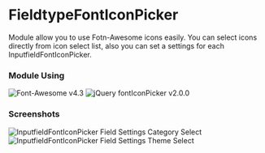 # FieldtypeFontIconPicker

Module allow you to use Fotn-Awesome icons easily. You can select icons directly from icon select list, also you can set a settings for each InputfieldFontIconPicker.

### Module Using

![Font-Awesome v4.3](http://fontawesome.io)
![jQuery fontIconPicker v2.0.0](http://codeb.it/fonticonpicker)

### Screenshots

![InputfieldFontIconPicker Field Settings Category Select](https://github.com/trk/FieldtypeFontIconPicker/blob/master/Screenshots/category-select.png)
![InputfieldFontIconPicker Field Settings Theme Select](https://github.com/trk/FieldtypeFontIconPicker/blob/master/Screenshots/category-select.png)